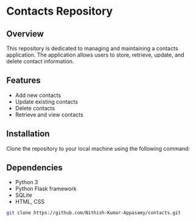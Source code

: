 # Contacts Repository

## Overview
This repository is dedicated to managing and maintaining a contacts application. The application allows users to store, retrieve, update, and delete contact information.

## Features
- Add new contacts
- Update existing contacts
- Delete contacts
- Retrieve and view contacts

## Installation
Clone the repository to your local machine using the following command:

## Dependencies
- Python 3
- Python Flask framework
- SQLite
- HTML, CSS

```bash
git clone https://github.com/Nithish-Kumar-Appasamy/contacts.git
